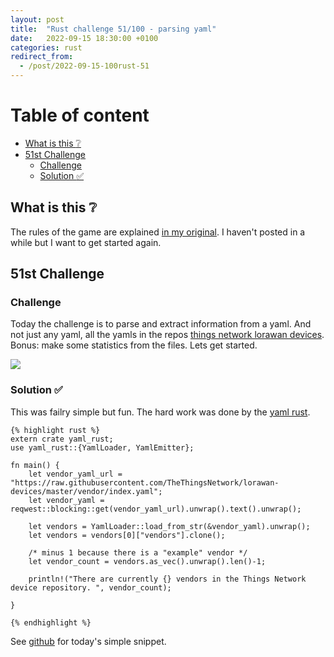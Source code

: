 ```yaml
---
layout: post
title:  "Rust challenge 51/100 - parsing yaml"
date:   2022-09-15 18:30:00 +0100
categories: rust
redirect_from:
  - /post/2022-09-15-100rust-51
---
```



#  Table of content
<!-- MarkdownTOC autolink="true" -->

- [What is this :grey_question:](#what-is-this-grey_question)
- [51st Challenge](#51st-challenge)
    - [Challenge](#challenge)
    - [Solution :white_check_mark:](#solution-white_check_mark)

<!-- /MarkdownTOC -->

## What is this :grey_question: 

The rules of the game are explained [in my original](https://maebli.github.io/rust/2021/10/18/100rust.html). 
I haven't posted in a while but I want to get started again. 

## 51st Challenge
### Challenge

Today the challenge is to parse and extract information from a yaml. And not just any yaml, all the yamls in the repos
[things network lorawan devices](https://github.com/TheThingsNetwork/lorawan-devices). Bonus: make some statistics from the files. Lets get started.

![](/assets/img/ferris4.jpg)

### Solution :white_check_mark:


This was failry simple but fun. The hard work was done by the [yaml rust](https://lib.rs/crates/yaml-rust).


	{% highlight rust %}
    extern crate yaml_rust;
    use yaml_rust::{YamlLoader, YamlEmitter};

    fn main() {
        let vendor_yaml_url = "https://raw.githubusercontent.com/TheThingsNetwork/lorawan-devices/master/vendor/index.yaml";
        let vendor_yaml = reqwest::blocking::get(vendor_yaml_url).unwrap().text().unwrap();

        let vendors = YamlLoader::load_from_str(&vendor_yaml).unwrap();
        let vendors = vendors[0]["vendors"].clone();

        /* minus 1 because there is a "example" vendor */
        let vendor_count = vendors.as_vec().unwrap().len()-1;

        println!("There are currently {} vendors in the Things Network device repository. ", vendor_count);

    }

	{% endhighlight %}


See [github](https://github.com/maebli/100rustsnippets/tree/master/yaml-parsing) for today's simple snippet. 


